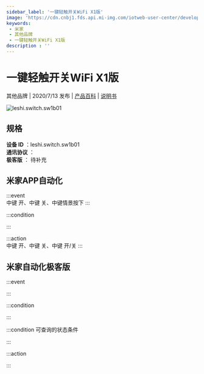```yaml
---
sidebar_label: '一键轻触开关WiFi X1版'
image: 'https://cdn.cnbj1.fds.api.mi-img.com/iotweb-user-center/developer_1679047688870E0BUxpyS.png?GalaxyAccessKeyId=AKVGLQWBOVIRQ3XLEW&Expires=9223372036854775807&Signature=Z9aap5vn9JnGqWpq3pYpQLJdpoU='
keywords: 
 - 米家
 - 其他品牌
 - 一键轻触开关WiFi X1版
description : ''
---
```

# 一键轻触开关WiFi X1版

其他品牌 | 2020/7/13 发布 | [产品百科](https://home.mi.com/webapp/content/baike/product/index.html?model=leshi.switch.sw1b01/) | [说明书](https://home.mi.com/views/introduction.html?model=leshi.switch.sw1b01&region=cn)

![leshi.switch.sw1b01](https://cdn.cnbj1.fds.api.mi-img.com/iotweb-user-center/developer_1679047688870E0BUxpyS.png?GalaxyAccessKeyId=AKVGLQWBOVIRQ3XLEW&Expires=9223372036854775807&Signature=Z9aap5vn9JnGqWpq3pYpQLJdpoU=)

## 规格  
> 
**设备 ID** ：leshi.switch.sw1b01  
**通讯协议** ：  
**极客版**  ： 待补充 


## 米家APP自动化  

:::event  
中键 开、中键 关、中键情景按下
:::

:::condition  

:::

:::action   
中键 开、中键 关、中键 开/关
:::

## 米家自动化极客版  

:::event  

:::

:::condition  

:::

:::condition 可查询的状态条件  

:::

:::action  

:::

        
